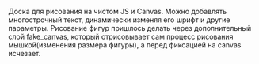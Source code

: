 Доска для рисования на чистом JS и Сanvas. Можно добавлять многострочный текст, динамически изменяя его шрифт и другие параметры.
Рисование фигур пришлось делать через дополнительный слой fake_canvas, который отрисовывает сам процесс рисования мышкой(изменения размера фигуры),
а перед фиксацией на canvas исчезает.
